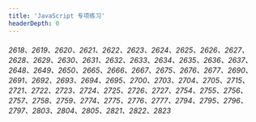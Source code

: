```yaml
---
title: 'JavaScript 专项练习'
headerDepth: 0
---
```


###### 2618、2619、2620、2621、2622、2623、2624、2625、2626、2627、2628、2629、2630、2631、2632、2633、2634、2635、2636、2637、2648、2649、2650、2665、2666、2667、2675、2676、2677、2690、2691、2692、2693、2694、2695、2700、2703、2704、2705、2715、2721、2722、2723、2724、2725、2726、2727、2754、2755、2756、2757、2758、2759、2774、2775、2776、2777、2794、2795、2796、2797、2803、2804、2805、2821、2822、2823

<style>
table th:first-of-type { width: 20%; }
table th:nth-of-type(2) { width: 30%; }
table th:nth-of-type(3) { width: 10%; }
table th:nth-of-type(4) { width: 30%; }
table th:nth-of-type(5) { width: 10%; }

</style>
